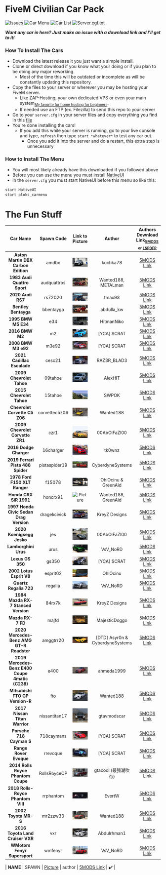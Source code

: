 # FiveM Civilian Car Pack

<!--![Car Menu](https://img.shields.io/badge/Car%20Menu-Up%20to%20Date-brightgreen?style=for-the-badge)-->
<!--![Car List](https://img.shields.io/badge/Car%20List-Outdated-red?style=for-the-badge)-->
<!--![Server.cgf.txt](https://img.shields.io/badge/server.cfg.txt-Outdated-red?style=for-the-badge)-->
![Issues](https://img.shields.io/github/issues/PLOKMJNB/FiveM-Civ-Car-Pack?style=for-the-badge&logo=github)
![Car Menu](https://img.shields.io/badge/Car%20Menu-Outdated-red?style=for-the-badge)
![Car List](https://img.shields.io/badge/Car%20List-Up%20to%20Date-brightgreen?style=for-the-badge)
![Server.cgf.txt](https://img.shields.io/badge/server.cfg.txt-Up%20to%20Date-brightgreen?style=for-the-badge)

***Want any car in here? Just make an issue with a download link and I'll get to it!***

### How To Install The Cars
- Download the latest release it you just want a simple install.
- Clone or direct download if you know what your doing or if you plan to be doing any major reworking.
  - Most of the time this will be outdated or incomplete as   will be constantly updating this repository.
- Copy the files to your server or wherever you may be hosting your FiveM server.
  - Like ZAP-Hosting, your own dedicated VPS or even your main system<sub>[My favorite for home hosting for beginners](https://github.com/LambentLight/LambentLight)</sub>.
  - If needed use an FTP (ex. Filezilla) to send this repo to your server
- Go to your `server.cfg` in your server files and copy everything you find in this [file](server.cfg.txt)
- You're done installing the cars!
  - If you add this while your server is running, go to your live console and type, `refresh` then type `start *whatever*` to test any car out.
    - Once you add it into the server and do a restart, this extra step is unnecessary

### How to Install The Menu
- You will most likely already have this downloaded if you followed above
- Before you can use the menu you must install [NativeUI](https://github.com/FrazzIe/NativeUILua)
- in the `server.cfg` you must start NativeUI before this menu so like this:
```
start NativeUI 
start ploks_carmenu
```

# The Fun Stuff
| Car Name | Spawn Code  | Link to Picture | Author | Authors Download Link<sub>[5MODS](https://gta5-mods.com/) or [LSPDFR](https://www.lcpdfr.com/)</sub> | Status | Extra Notes |
| :-: | :-: | :-: | :-: | :-: | :-: | :-: |
| **Aston Martin DBX Carbon Edition** | amdbx | ![Picture](/[PLOKS_CARS]/[ASTONMARTIN]/amdbx/amdbx.webp) | kuchka78 | [5MODS Link](https://www.gta5-mods.com/vehicles/aston-martin-dbx-carbon-edition) | ✔️ |
| **1983 Audi Quattro Sport** | audquattros | ![Picture](/[PLOKS_CARS]/[AUDI]/audquattros/audquattros.webp) | Wanted188, METALman | [5MODS Link](https://www.gta5-mods.com/vehicles/audi-quattro-sport-83-lods-template-add-on-tuning) | ✔️ |
| **2020 Audi RS7** | rs72020 | ![Picture](/[PLOKS_CARS]/[AUDI]/rs72020/rs72020.webp) | tmax93 | [5MODS Link](https://www.gta5-mods.com/vehicles/audi-rs7-2020-beta) | ✔️ |
| **Bentley Bentayga** | bbentayga | ![Picture](/[PLOKS_CARS]/[BENTLEY]/bbentayga/bbentayga.jpg) | abdulla_kw | [5MODS Link](https://www.gta5-mods.com/vehicles/bentley-bentayga) | ✔️ |
| **1995 BMW M5 E34** | e34 | ![Picture](/[PLOKS_CARS]/[BMW]/e34/e34.webp) | HitmanNiko | [5MODS Link](https://www.gta5-mods.com/vehicles/1995-bmw-m5-e34-replace-add-on-tuning) | ✔️ |
| **2016 BMW M2** | m2 | ![Picture](/[PLOKS_CARS]/[BMW]/m2/m2.jpg) | [YCA] SCRAT | [5MODS Link](https://gta5-mods.com/vehicles/2016-bmw-m2-add-on-replace-tuning-template) | ✔️ |
| **2008 BMW M3 e92** | m3e92 | ![Picture](/[PLOKS_CARS]/[BMW]/m3e92/m3e92.jpg) | [YCA] SCRAT | [5MODS Link](https://gta5-mods.com/vehicles/bmw-m2-e92-2008-add-on-replace) | ✔️ |
| **2021 Cadillac Escalade** | cesc21 | ![Picture](/[PLOKS_CARS]/[CADILLAC]/cesc21/cesc21.jpg) | RAZ3R_BLAD3 | [5MODS Link](https://www.gta5-mods.com/vehicles/cadillac-escalade-2021-next-gen-replace) | ✔️ |
| **2009 Chevrolet Tahoe** | 09tahoe | ![Picture](/[PLOKS_CARS]/[CHEVROLET]/09tahoe/09tahoe.png) | AlexHIT | [5MODS Link](https://www.gta5-mods.com/vehicles/chevrolet-tahoe-add-on-replace) | ✔️ |
| **2015 Chevrolet Tahoe** | 15tahoe | ![Picture](/[PLOKS_CARS]/[CHEVROLET]/15tahoe/15tahoe.png) | SWPOK | [5MODS Link](https://www.gta5-mods.com/vehicles/2015-chevy-tahoe-with-extras-addon) | ✔️ |
| **Chevrolet Corvette C5 Z06** | corvettec5z06 | ![Picture](/[PLOKS_CARS]/[CORVETTE]/corvettec5z06/corvettec5z06.webp) | Wanted188 | [5MODS Link](https://www.gta5-mods.com/vehicles/chevrolet-corvette-c5-z06-lods-add-on-template-liveries) | ✔️ |
| **2009 Chevrolet Corvette ZR1** | czr1 | ![Picture](/[PLOKS_CARS]/[CORVETTE]/czr1/czr1.webp) | 00AbOlFaZl00 | [5MODS Link](https://www.gta5-mods.com/vehicles/chevrolet-corvette-zr1-2009-add-on-extras-livery-dirtmap-template) | ✔️ |
| **2016 Dodge Charger** | 16charger | ![Picture](/[PLOKS_CARS]/[DODGE]/16charger/16charger.webp) | tk0wnz | [5MODS Link](https://www.gta5-mods.com/vehicles/2016-dodge-charger-sxt-r-t-srt-392-hellcat-add-on-replace-hq) | ✔️ |
| **2019 Ferrari Pista 488 Spider** | pistaspider19 | ![Picture](/[PLOKS_CARS]/[FERRARI]/pistaspider19/pistaspider19.jpg) | CyberdyneSystems | [5MODS Link](https://www.gta5-mods.com/vehicles/ferrari-pista-spider-2019-add-on-extras-wheels-animated-roof-lods) | ✔️ |
| **1978 Ford F150 XLT Ranger** | f15078 | ![Picture](/[PLOKS_CARS]/[FORD]/f15078/f15078.webp) | OhiOcinu & GreenAid | [5MODS Link](https://www.gta5-mods.com/vehicles/1978-ford-f150-xlt-add-on) | ✔️ |
| **Honda CRX SiR 1991** | honcrx91 | ![Picture](/[PLOKS_CARS]/[HONDA]/honcrx91/honcrx91.webp) | Wanted188, GreenAid | [5MODS Link](https://www.gta5-mods.com/vehicles/honda-crx-sir-91-add-on-tuning-template-lods) | ✔️ |
| **1997 Honda Civic Sedan Drag Version** | dragekcivick | ![Picture](/[PLOKS_CARS]/[HONDA]/dragekcivick/dragekcivick.webp) | KreyZ Designs | [5MODS Link](https://www.gta5-mods.com/vehicles/1999-honda-civic-sedan-drag-version/) | ✔️ | xAdrian |
| **2020 Koenigsegg Jesko** | jes | ![Picture](/[PLOKS_CARS]/[KOENIGSEGG]/jes/jes.webp) | 00AbOlFaZl00 | [5MODS Link](https://www.gta5-mods.com/vehicles/2020-koenigsegg-jesko-add-on-door-script-digital-dials-extras-00abolfazl00) | ✔️ |
| **Lamborghini Urus** | urus | ![Picture](/[PLOKS_CARS]/[LAMBORGHINI]/urus/urus.webp) | VsV_NoRD | [5MODS Link](https://www.gta5-mods.com/vehicles/lamborghini-urus-add-on-template) | ✔️ | gabrielcalderon |
| **Lexus GS 350** | gs350 | ![Picture](/[PLOKS_CARS]/[LEXUS]/gs350/gs350.jpg) | [YCA] SCRAT | [5MODS Link](https://gta5-mods.com/vehicles/lexus-gs-350-add-on-replace-tuning-template) | ✔️ |
| **2002 Lotus Esprit V8** | esprit02 | ![Picture](/[PLOKS_CARS]/[LOTUS]/esprit02/esprit02.webp) | OhiOcinu | [5MODS Link](https://www.gta5-mods.com/vehicles/2002-lotus-esprit-v8-add-on-lods-template) | ✔️ |
| **Quartz Regalia 723** | regalia | ![Picture](/[PLOKS_CARS]/[LUCIS]/regalia/regalia.webp) | VsV_NoRD | [5MODS Link](https://www.gta5-mods.com/vehicles/quartz-regalia-723) | ✔️ | Fictional [Final Fantasy XV] |
| **1984 Mazda RX-7 Stanced Version** | 84rx7k | ![Picture](/[PLOKS_CARS]/[MAZDA]/84rx7k/84rx7k.webp) | KreyZ Designs | [5MODS Link](https://www.gta5-mods.com/vehicles/1984-mazda-rx-7-stanced-version-five-m-replace-add-on) | ✔️ |
| **Mazda RX-7 FD** | majfd | ![Picture](/[PLOKS_CARS]/[MAZDA]/majfd/majfd.webp) | MajesticDoggo | [5MODS Link](https://www.gta5-mods.com/vehicles/mazda-rx-7-fd-add-on-tuning-rhd) | ✔️ |
| **2020 Mercedes-Benz AMG GT-R Roadster** | amggtrr20 | ![Picture](/[PLOKS_CARS]/[MERCEDES]/amggtrr20/amggtrr20.webp) | [DTD] Asyr0n & CyberdyneSystems | [5MODS Link](https://www.gta5-mods.com/vehicles/2020-mercedes-benz-amg-gt-r-roadster-animated-roof-add-on-template) | ✔️ | Convertible |
| **2019 Mercedes-Benz E400 Coupe 4matic (C238)** | e400 | ![Picture](/[PLOKS_CARS]/[MERCEDES]/e400/e400.webp) | ahmeda1999 | [5MODS Link](https://www.gta5-mods.com/vehicles/2019-mercedes-benz-e400-4matic-c238-add-on-replace-analog-digital-dials) | ✔️ |
| **Mitsubishi FTO GP Version-R** | fto | ![Picture](/[PLOKS_CARS]/[Mitsubishi]/fto/fto.webp) | Wanted188 | [5MODS Link](https://www.gta5-mods.com/vehicles/mitsubishi-fto-gp-version-r-add-on-lods-tuning-template) | ✔️ |
| **2017 Nissan Titan Warrior** | nissantitan17 | ![Picture](/[PLOKS_CARS]/[NISSAN]/nissantitan17/nissantitan17.webp) | gtavmodscar | [5MODS Link](https://www.gta5-mods.com/vehicles/nissan-titan-warrior-2017-replace) | ✔️ |
| **Porsche 718 Cayman S** | 718caymans | ![Picture](/[PLOKS_CARS]/[PORSCHE]/718caymans/718caymans.jpg) | [YCA] SCRAT | [5MODS Link](https://gta5-mods.com/vehicles/porsche-718-cayman-s-add-on-replace) | ✔️ |
| **Range Rover Evoque** | rrevoque | ![Picture](/[PLOKS_CARS]/[RANGEROVER]/rrevoque/rrevoque.jpg) | [YCA] SCRAT | [5MODS Link](https://www.gta5-mods.com/vehicles/range-rover-evoque) | ✔️ |
| **2014 Rolls Royce Phantom Coupe** | RollsRoyceCP | ![Picture](/[PLOKS_CARS]/[ROLLSROYCE]/RollsRoyceCP/RollsRoyceCP.webp) | gtacool (最强潮吹帝) | [5MODS Link](https://www.gta5-mods.com/vehicles/2014-rolls-royce-phantom-coupe) | ✔️ |
| **2018 Rolls-Royce Phantom VIII** | rrphantom | ![Picture](/[PLOKS_CARS]/[ROLLSROYCE]/rrphantom/rrphantom.webp) | EvertW | [5MODS Link](https://www.gta5-mods.com/vehicles/2018-rolls-royce-phantom-viii) | ✔️ |
| **2002 Toyota MR-S** | mr2zzw30 | ![Picture](/[PLOKS_CARS]/[TOYOTA]/mr2zzw30/mr2zzw30.webp) | Wanted188 | [5MODS Link](https://www.gta5-mods.com/vehicles/toyota-mr-s-tunable-add-on-animated-roof-lods-template) | ✔️ |
| **2016 Toyota Land Cruiser VXR** | vxr | ![Picture](/[PLOKS_CARS]/[TOYOTA]/vxr/vxr.jpg) | Abdulrhman1 | [5MODS Link](https://www.gta5-mods.com/vehicles/2016-land-cruiser-vxr) | ✔️ |
| **WMotors Fenyr Supersport** | wmfenyr | ![Picture](/[PLOKS_CARS]/[WMOTORS]/wmfenyr/wmfenyr.webp) | VsV_NoRD | [5MODS Link](https://www.gta5-mods.com/vehicles/wmotors-fenyr-supersport-add-on) | ✔️ |

| **NAME** | SPAWN | [Picture](/[PLOKS_CARS]/[BRAND]/SPAWN/SPAWN.webp) | author | [5MODS Link]() | ✔️ |
